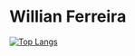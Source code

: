 # Willian Ferreira



[![Top Langs](https://github-readme-stats.vercel.app/api/top-langs/?username=anuraghazra&layout=compact&theme=tokyonight)](https://github-readme-stats.vercel.app/api/top-langs/?username=anuraghazra&layout=compact&theme=tokyonight)
